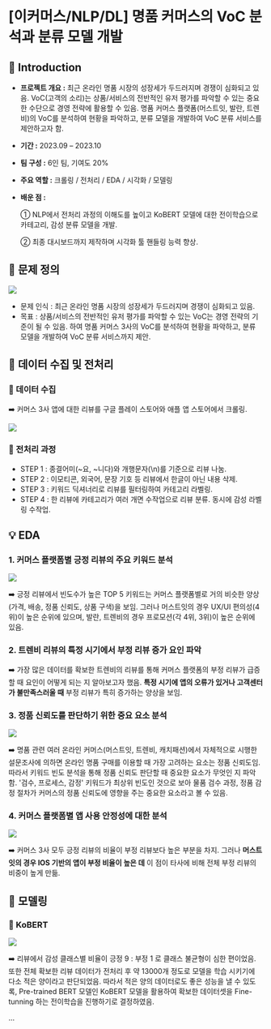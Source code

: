 # [이커머스/NLP/DL] 명품 커머스의 VoC 분석과 분류 모델 개발

## 📖 Introduction

- __프로젝트 개요 :__ 최근 온라인 명품 시장의 성장세가 두드러지며 경쟁이 심화되고 있음. VoC(고객의 소리)는 상품/서비스의 전반적인 유저 평가를 파악할 수 있는 중요한 수단으로 경영 전략에 활용할 수 있음. 명품 커머스 플랫폼(머스트잇, 발란, 트렌비)의 VoC를 분석하여 현황을 파악하고, 분류 모델을 개발하여 VoC 분류 서비스를 제안하고자 함.

- __기간 :__ 2023.09 – 2023.10

- __팀 구성 :__ 6인 팀, 기여도 20%

- __주요 역할 :__ 크롤링 / 전처리 / EDA / 시각화 / 모델링

- __배운 점 :__ 

  ① NLP에서 전처리 과정의 이해도를 높이고 KoBERT 모델에 대한 전이학습으로 카테고리, 감성 분류 모델을 개발.
 
  ② 최종 대시보드까지 제작하며 시각화 툴 핸들링 능력 향상.
 

## 🔧 문제 정의

![](https://velog.velcdn.com/images/hsty94/post/7293ba27-5fbf-48a2-80a1-218beb353b08/image.png)

- 문제 인식 : 최근 온라인 명품 시장의 성장세가 두드러지며 경쟁이 심화되고 있음.
- 목표 : 상품/서비스의 전반적인 유저 평가를 파악할 수 있는 VoC는 경영 전략의 기준이 될 수 있음. 하여 명품 커머스 3사의 VoC를 분석하여 현황을 파악하고, 분류 모델을 개발하여 VoC 분류 서비스까지 제안.

## 📎 데이터 수집 및 전처리

### 🔹 데이터 수집

➡️ 커머스 3사 앱에 대한 리뷰를 구글 플레이 스토어와 애플 앱 스토어에서 크롤링.

![](https://velog.velcdn.com/images/hsty94/post/5c848d90-405a-48e1-8eb1-100539e01791/image.png)

### 🔹 전처리 과정

- STEP 1 : 종결어미(~요, ~니다)와 개행문자(\n)를 기준으로 리뷰 나눔.
- STEP 2 : 이모티콘, 외국어, 문장 기호 등 리뷰에서 한글이 아닌 내용 삭제.
- STEP 3 : 키워드 딕셔너리로 리뷰를 필터링하여 카테고리 라벨링.
- STEP 4 : 한 리뷰에 카테고리가 여러 개면 수작업으로 리뷰 분류. 동시에 감성 라벨링 수작업.


## 💡 EDA

### 1. 커머스 플랫폼별 긍정 리뷰의 주요 키워드 분석

![](https://velog.velcdn.com/images/hsty94/post/b9ce2b8f-cd9c-4030-a554-52471e6b88a4/image.png)

➡️ 긍정 리뷰에서 빈도수가 높은 TOP 5 키워드는 커머스 플랫폼별로 거의 비슷한 양상(가격, 배송, 정품 신뢰도, 상품 구색)을 보임. 그러나 머스트잇의 경우 UX/UI 편의성(4위)이 높은 순위에 있으며, 발란, 트렌비의 경우 프로모션(각 4위, 3위)이 높은 순위에 있음.


### 2. 트렌비 리뷰의 특정 시기에서 부정 리뷰 증가 요인 파악

➡️ 가장 많은 데이터를 확보한 트렌비의 리뷰를 통해 커머스 플랫폼의 부정 리뷰가 급증할 때 요인이 어떻게 되는 지 알아보고자 했음. __특정 시기에 앱의 오류가 있거나 고객센터가 불만족스러울 때__ 부정 리뷰가 특히 증가하는 양상을 보임.


### 3. 정품 신뢰도를 판단하기 위한 중요 요소 분석

![](https://velog.velcdn.com/images/hsty94/post/b2fa7a6f-2398-4d17-b0dd-efa502d41231/image.png)

➡️ 명품 관련 여러 온라인 커머스(머스트잇, 트렌비, 캐치패션)에서 자체적으로 시행한 설문조사에 의하면 온라인 명품 구매를 이용할 때 가장 고려하는 요소는 정품 신뢰도임. 따라서 키워드 빈도 분석을 통해 정품 신뢰도 판단할 때 중요한 요소가 무엇인 지 파악함. '검수, 프로세스, 감정' 키워드가 최상위 빈도인 것으로 보아 물품 검수 과정, 정품 감정 절차가 커머스의 정품 신뢰도에 영향을 주는 중요한 요소라고 볼 수 있음.

### 4. 커머스 플랫폼별 앱 사용 안정성에 대한 분석

![](https://velog.velcdn.com/images/hsty94/post/de02cd78-5207-4935-89f3-44e58725790c/image.png)

➡️ 커머스 3사 모두 긍정 리뷰의 비율이 부정 리뷰보다 높은 부분을 차지. 그러나 __머스트잇의 경우 IOS 기반의 앱이 부정 비율이 높은 데__ 이 점이 타사에 비해 전체 부정 리뷰의 비중이 높게 만듦.


## 🤖 모델링

### 🔹 KoBERT

![](https://velog.velcdn.com/images/hsty94/post/e60d1b42-0902-4834-b0ac-0bc75346862e/image.png)

➡️ 리뷰에서 감성 클래스별 비율이 긍정 9 : 부정 1 로 클래스 불균형이 심한 편이었음. 또한 전체 확보한 리뷰 데이터가 전처리 후 약 13000개 정도로 모델을 학습 시키기에 다소 적은 양이라고 판단되었음. 따라서 적은 양의 데이터로도 좋은 성능을 낼 수 있도록, Pre-trained BERT 모델인 KoBERT 모델을 활용하여 확보한 데이터셋을 Fine-tunning 하는 전이학습을 진행하기로 결정하였음.

...

